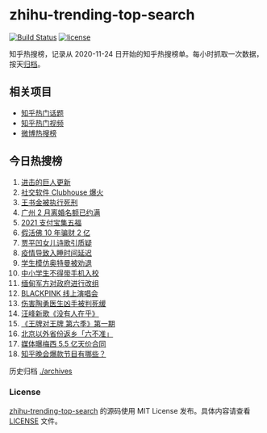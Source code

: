 # zhihu-trending-top-search

[![Build Status](https://github.com/justjavac/zhihu-trending-top-search/workflows/ci/badge.svg?branch=main)](https://github.com/justjavac/zhihu-trending-top-search/actions)
[![license](https://img.shields.io/github/license/justjavac/zhihu-trending-top-search)](https://github.com/justjavac/zhihu-trending-top-search/blob/main/LICENSE)

知乎热搜榜，记录从 2020-11-24 日开始的知乎热搜榜单。每小时抓取一次数据，按天[归档](./archives)。

## 相关项目

- [知乎热门话题](https://github.com/justjavac/zhihu-trending-hot-questions)
- [知乎热门视频](https://github.com/justjavac/zhihu-trending-hot-video)
- [微博热搜榜](https://github.com/justjavac/weibo-trending-hot-search)

## 今日热搜榜

<!-- BEGIN -->
<!-- 最后更新时间 Tue Feb 02 2021 20:06:39 GMT+0800 (CST) -->
1. [进击的巨人更新](https://www.zhihu.com/search?q=进击的巨人)
1. [社交软件 Clubhouse 爆火](https://www.zhihu.com/search?q=clubhouse)
1. [王书金被执行死刑](https://www.zhihu.com/search?q=王书金)
1. [广州 2 月离婚名额已约满](https://www.zhihu.com/search?q=预约离婚)
1. [2021 支付宝集五福](https://www.zhihu.com/search?q=支付宝五福)
1. [假活佛 10 年骗财 2 亿](https://www.zhihu.com/search?q=假活佛)
1. [贾平凹女儿诗歌引质疑](https://www.zhihu.com/search?q=贾平凹女儿)
1. [疫情导致入睡时间延迟](https://www.zhihu.com/search?q=睡眠周期)
1. [学生模仿奥特曼被劝退](https://www.zhihu.com/search?q=学生模仿奥特曼)
1. [中小学生不得带手机入校](https://www.zhihu.com/search?q=中小学生手机)
1. [缅甸军方对政府进行改组](https://www.zhihu.com/search?q=缅甸军方)
1. [BLACKPINK 线上演唱会](https://www.zhihu.com/search?q=blackpink)
1. [伤害陶勇医生凶手被判死缓](https://www.zhihu.com/search?q=陶勇)
1. [汪峰新歌《没有人在乎》](https://www.zhihu.com/search?q=汪峰新歌)
1. [《王牌对王牌 第六季》第一期](https://www.zhihu.com/search?q=王牌对王牌)
1. [北京以外省份返乡「六不准」](https://www.zhihu.com/search?q=春节返乡)
1. [媒体曝梅西 5.5 亿天价合同](https://www.zhihu.com/search?q=梅西)
1. [知乎晚会爆款节目有哪些？](https://www.zhihu.com/search?q=答案奇遇夜)
<!-- END -->

历史归档 [./archives](./archives)

### License

[zhihu-trending-top-search](https://github.com/justjavac/zhihu-trending-top-search) 的源码使用 MIT License 发布。具体内容请查看 [LICENSE](./LICENSE) 文件。
